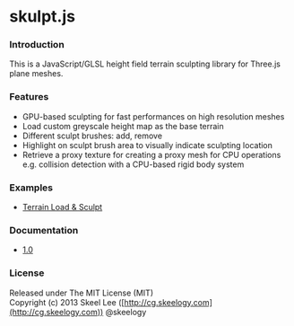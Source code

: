 skulpt.js
=========

### Introduction

This is a JavaScript/GLSL height field terrain sculpting library for Three.js plane meshes.

### Features

* GPU-based sculpting for fast performances on high resolution meshes
* Load custom greyscale height map as the base terrain
* Different sculpt brushes: add, remove
* Highlight on sculpt brush area to visually indicate sculpting location
* Retrieve a proxy texture for creating a proxy mesh for CPU operations e.g. collision detection with a CPU-based rigid body system

### Examples

* [Terrain Load & Sculpt](http://skeelogy.github.io/skulpt.js/examples/skulpt_terrain.html)

### Documentation

* [1.0](http://skeelogy.github.io/skulpt.js/docs/1.0)

### License

Released under The MIT License (MIT)<br/>
Copyright (c) 2013 Skeel Lee ([http://cg.skeelogy.com](http://cg.skeelogy.com)) @skeelogy

